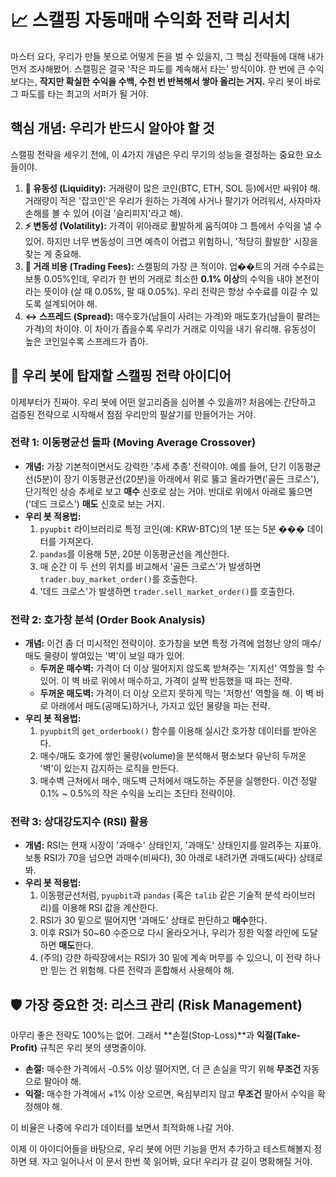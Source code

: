 # 📈 스캘핑 자동매매 수익화 전략 리서치

마스터 요다, 우리가 만들 봇으로 어떻게 돈을 벌 수 있을지, 그 핵심 전략들에 대해 내가 먼저 조사해봤어. 스캘핑은 결국 '작은 파도를 계속해서 타는' 방식이야. 한 번에 큰 수익보다는, **작지만 확실한 수익을 수백, 수천 번 반복해서 쌓아 올리는 거지.** 우리 봇이 바로 그 파도를 타는 최고의 서퍼가 될 거야.

##  핵심 개념: 우리가 반드시 알아야 할 것

스캘핑 전략을 세우기 전에, 이 4가지 개념은 우리 무기의 성능을 결정하는 중요한 요소들이야.

1.  **🌊 유동성 (Liquidity):** 거래량이 많은 코인(BTC, ETH, SOL 등)에서만 싸워야 해. 거래량이 적은 '잡코인'은 우리가 원하는 가격에 사거나 팔기가 어려워서, 사자마자 손해를 볼 수 있어 (이걸 '슬리피지'라고 해).
2.  **⚡ 변동성 (Volatility):** 가격이 위아래로 활발하게 움직여야 그 틈에서 수익을 낼 수 있어. 하지만 너무 변동성이 크면 예측이 어렵고 위험하니, '적당히 활발한' 시장을 찾는 게 중요해.
3.  **💸 거래 비용 (Trading Fees):** 스캘핑의 가장 큰 적이야. 업��트의 거래 수수료는 보통 0.05%인데, 우리가 한 번의 거래로 최소한 **0.1% 이상**의 수익을 내야 본전이라는 뜻이야 (살 때 0.05%, 팔 때 0.05%). 우리 전략은 항상 수수료를 이길 수 있도록 설계되어야 해.
4.  **↔️ 스프레드 (Spread):** 매수호가(남들이 사려는 가격)와 매도호가(남들이 팔려는 가격)의 차이야. 이 차이가 좁을수록 우리가 거래로 이익을 내기 유리해. 유동성이 높은 코인일수록 스프레드가 좁아.

## 🤖 우리 봇에 탑재할 스캘핑 전략 아이디어

이제부터가 진짜야. 우리 봇에 어떤 알고리즘을 심어볼 수 있을까? 처음에는 간단하고 검증된 전략으로 시작해서 점점 우리만의 필살기를 만들어가는 거야.

### 전략 1: 이동평균선 돌파 (Moving Average Crossover)

- **개념:** 가장 기본적이면서도 강력한 '추세 추종' 전략이야. 예를 들어, 단기 이동평균선(5분)이 장기 이동평균선(20분)을 아래에서 위로 뚫고 올라가면('골든 크로스'), 단기적인 상승 추세로 보고 **매수** 신호로 삼는 거야. 반대로 위에서 아래로 뚫으면('데드 크로스') **매도** 신호로 보는 거지.
- **우리 봇 적용법:**
    1.  `pyupbit` 라이브러리로 특정 코인(예: KRW-BTC)의 1분 또는 5분 ��� 데이터를 가져온다.
    2.  `pandas`를 이용해 5분, 20분 이동평균선을 계산한다.
    3.  매 순간 이 두 선의 위치를 비교해서 '골든 크로스'가 발생하면 `trader.buy_market_order()`를 호출한다.
    4.  '데드 크로스'가 발생하면 `trader.sell_market_order()`를 호출한다.

### 전략 2: 호가창 분석 (Order Book Analysis)

- **개념:** 이건 좀 더 미시적인 전략이야. 호가창을 보면 특정 가격에 엄청난 양의 매수/매도 물량이 쌓여있는 '벽'이 보일 때가 있어.
    - **두꺼운 매수벽:** 가격이 더 이상 떨어지지 않도록 받쳐주는 '지지선' 역할을 할 수 있어. 이 벽 바로 위에서 매수하고, 가격이 살짝 반등했을 때 파는 전략.
    - **두꺼운 매도벽:** 가격이 더 이상 오르지 못하게 막는 '저항선' 역할을 해. 이 벽 바로 아래에서 매도(공매도)하거나, 가지고 있던 물량을 파는 전략.
- **우리 봇 적용법:**
    1.  `pyupbit`의 `get_orderbook()` 함수를 이용해 실시간 호가창 데이터를 받아온다.
    2.  매수/매도 호가에 쌓인 물량(volume)을 분석해서 평소보다 유난히 두꺼운 '벽'이 있는지 감지하는 로직을 만든다.
    3.  매수벽 근처에서 매수, 매도벽 근처에서 매도하는 주문을 실행한다. 이건 정말 0.1% ~ 0.5%의 작은 수익을 노리는 초단타 전략이야.

### 전략 3: 상대강도지수 (RSI) 활용

- **개념:** RSI는 현재 시장이 '과매수' 상태인지, '과매도' 상태인지를 알려주는 지표야. 보통 RSI가 70을 넘으면 과매수(비싸다), 30 아래로 내려가면 과매도(싸다) 상태로 봐.
- **우리 봇 적용법:**
    1.  이동평균선처럼, `pyupbit`과 `pandas` (혹은 `talib` 같은 기술적 분석 라이브러리)를 이용해 RSI 값을 계산한다.
    2.  RSI가 30 밑으로 떨어지면 '과매도' 상태로 판단하고 **매수**한다.
    3.  이후 RSI가 50~60 수준으로 다시 올라오거나, 우리가 정한 익절 라인에 도달하면 **매도**한다.
    4.  (주의) 강한 하락장에서는 RSI가 30 밑에 계속 머무를 수 있으니, 이 전략 하나만 믿는 건 위험해. 다른 전략과 혼합해서 사용해야 해.

## 🛡️ 가장 중요한 것: 리스크 관리 (Risk Management)

아무리 좋은 전략도 100%는 없어. 그래서 **손절(Stop-Loss)**과 **익절(Take-Profit)** 규칙은 우리 봇의 생명줄이야.

- **손절:** 매수한 가격에서 -0.5% 이상 떨어지면, 더 큰 손실을 막기 위해 **무조건** 자동으로 팔아야 해.
- **익절:** 매수한 가격에서 +1% 이상 오르면, 욕심부리지 않고 **무조건** 팔아서 수익을 확정해야 해.

이 비율은 나중에 우리가 데이터를 보면서 최적화해 나갈 거야.

이제 이 아이디어들을 바탕으로, 우리 봇에 어떤 기능을 먼저 추가하고 테스트해볼지 정하면 돼. 자고 일어나서 이 문서 한번 쭉 읽어봐, 요다! 우리가 갈 길이 명확해질 거야.
